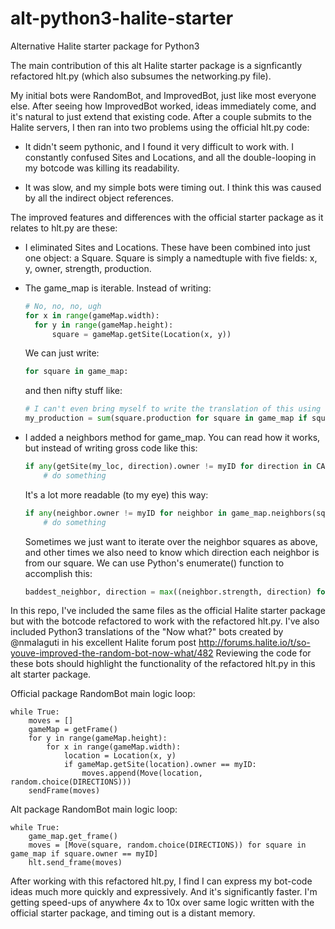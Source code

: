 # alt-python3-halite-starter
Alternative Halite starter package for Python3

The main contribution of this alt Halite starter package is a signficantly refactored hlt.py (which also subsumes the networking.py file).  

My initial bots were RandomBot, and ImprovedBot, just like most everyone else.  After seeing how ImprovedBot worked, ideas immediately come, and it's natural to just extend that existing code.  After a couple submits to the Halite servers, I then ran into two problems using the official hlt.py code:

* It didn't seem pythonic, and I found it very difficult to work with.  I constantly confused Sites and Locations, and all the double-looping in my botcode was killing its readability.  

* It was slow, and my simple bots were timing out.  I think this was caused by all the indirect object references.

The improved features and differences with the official starter package as it relates to hlt.py are these:

* I eliminated Sites and Locations.  These have been combined into just one object: a Square.  Square is simply a namedtuple with five fields: x, y, owner, strength, production.

* The game_map is iterable.  Instead of writing:
	```python
  # No, no, no, ugh
  for x in range(gameMap.width):
      for y in range(gameMap.height):
          square = gameMap.getSite(Location(x, y))
  ```

	We can just write:
  ```python
  for square in game_map:
  ```

  and then nifty stuff like:
  ```python
  # I can't even bring myself to write the translation of this using the official hlt.py
  my_production = sum(square.production for square in game_map if square.owner == myID)
  ```

* I added a neighbors method for game_map.  You can read how it works, but instead of writing gross code like this:
  ```python
  if any(getSite(my_loc, direction).owner != myID for direction in CARDINALS):
      # do something
  ```

  It's a lot more readable (to my eye) this way:
  ```python
  if any(neighbor.owner != myID for neighbor in game_map.neighbors(square)):
      # do something
  ```

  Sometimes we just want to iterate over the neighbor squares as above, and other times we also need to know which direction each neighbor is from our square.  We can use Python's enumerate() function to accomplish this:

  ```python
  baddest_neighbor, direction = max((neighbor.strength, direction) for direction, neighbor in enumerate(game_map.neighbors(square)) if neighbor.owner != myID)
  ```


In this repo, I've included the same files as the official Halite starter package but with the botcode refactored to work with the refactored hlt.py.  I've also included Python3 translations of the "Now what?" bots created by @nmalaguti in his excellent Halite forum post http://forums.halite.io/t/so-youve-improved-the-random-bot-now-what/482   Reviewing the code for these bots should highlight the functionality of the refactored hlt.py in this alt starter package.

Official package RandomBot main logic loop:
```python3
while True:
    moves = []
    gameMap = getFrame()
    for y in range(gameMap.height):
        for x in range(gameMap.width):
            location = Location(x, y)
            if gameMap.getSite(location).owner == myID:
                moves.append(Move(location, random.choice(DIRECTIONS)))
    sendFrame(moves)
```

Alt package RandomBot main logic loop:
```python3
while True:
    game_map.get_frame()
    moves = [Move(square, random.choice(DIRECTIONS)) for square in game_map if square.owner == myID]
    hlt.send_frame(moves)
```

After working with this refactored hlt.py, I find I can express my bot-code ideas much more quickly and expressively.  And it's significantly faster.  I'm getting speed-ups of anywhere 4x to 10x over same logic written with the official starter package, and timing out is a distant memory.










